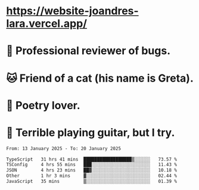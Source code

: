 # https://website-joandres-lara.vercel.app/
# 🐛 Professional reviewer of bugs.
# 🐱 Friend of a cat (his name is Greta).
# 📜 Poetry lover.
# 🎸 Terrible playing guitar, but I try.

<!--START_SECTION:waka-->

```txt
From: 13 January 2025 - To: 20 January 2025

TypeScript   31 hrs 41 mins  ██████████████████▒░░░░░░   73.57 %
TSConfig     4 hrs 55 mins   ███░░░░░░░░░░░░░░░░░░░░░░   11.43 %
JSON         4 hrs 23 mins   ██▓░░░░░░░░░░░░░░░░░░░░░░   10.18 %
Other        1 hr 3 mins     ▓░░░░░░░░░░░░░░░░░░░░░░░░   02.44 %
JavaScript   35 mins         ▒░░░░░░░░░░░░░░░░░░░░░░░░   01.39 %
```

<!--END_SECTION:waka-->
